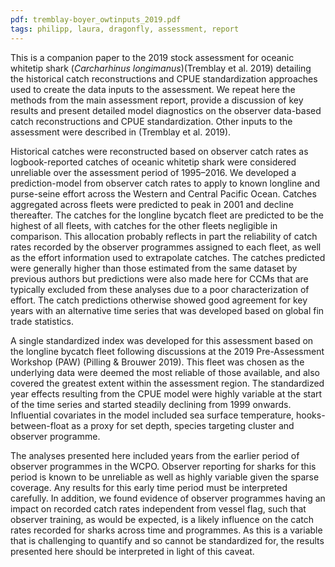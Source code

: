```yaml
---
pdf: tremblay-boyer_owtinputs_2019.pdf
tags: philipp, laura, dragonfly, assessment, report
---
```


This is a companion paper to the 2019 stock assessment for oceanic whitetip
shark (*Carcharhinus longimanus*)(Tremblay et al. 2019) detailing the historical
 catch reconstructions and CPUE standardization approaches used to create the
 data inputs to the assessment. We repeat here the methods from the main
 assessment report, provide a discussion of key results and present detailed
 model diagnostics on the observer data-based catch reconstructions and CPUE
 standardization. Other inputs to the assessment were described in
 (Tremblay et al. 2019).

Historical catches were reconstructed based on observer catch rates as
logbook-reported catches of oceanic whitetip shark were considered unreliable
over the assessment period of 1995–2016.  We developed a prediction-model from
observer catch rates to apply to known longline and purse-seine effort across
the Western and Central Pacific Ocean. Catches aggregated across fleets were
predicted to peak in 2001 and decline thereafter. The catches for the longline
bycatch fleet are predicted to be the highest of all fleets, with catches for
the other fleets negligible in comparison. This allocation probably reflects in
part the reliability of catch rates recorded by the observer programmes assigned
 to each fleet, as well as the effort information used to extrapolate catches.
 The catches predicted were generally higher than those estimated from the same
dataset by previous authors but predictions were also made here for CCMs that
are typically excluded from these analyses due to a poor characterization of effort.
The catch predictions otherwise showed good agreement for key years with an
alternative time series that was developed based on global fin trade statistics.

A single standardized index was developed for this assessment based on the
longline bycatch fleet following discussions at the 2019 Pre-Assessment Workshop
 (PAW) (Pilling & Brouwer 2019). This fleet was chosen as the underlying data
 were deemed the most reliable of those available, and also covered the greatest
  extent within the assessment region. The standardized year effects resulting
  from the CPUE model were highly variable at the start of the time series
  and started steadily declining from 1999 onwards. Influential covariates in
  the model included sea surface temperature, hooks-between-float as
a proxy for set depth, species targeting cluster and observer programme.

The analyses presented here included years from the earlier period of observer
programmes in the WCPO. Observer reporting for sharks for this period is known
to be unreliable as well as highly variable given the sparse coverage. Any
results for this early time period must be interpreted carefully. In addition,
we found evidence of observer programmes having an impact on recorded catch
rates independent from vessel flag, such that observer training, as would be
expected, is a likely influence on the catch rates recorded for sharks across
time and programmes. As this is a variable that is challenging to quantify and
so cannot be standardized for, the results presented here should be interpreted
in light of this caveat.
